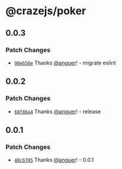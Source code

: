 # @crazejs/poker

## 0.0.3

### Patch Changes

- [`98eb58e`](https://github.com/crazejs/crazejs/commit/98eb58eb678ac3b315081849e750783a262f90e2) Thanks [@anguer](https://github.com/anguer)! - migrate eslint

## 0.0.2

### Patch Changes

- [`68f86a4`](https://github.com/crazejs/crazejs/commit/68f86a46edbb4815118ee6f587c09ea109a94764) Thanks [@anguer](https://github.com/anguer)! - release

## 0.0.1

### Patch Changes

- [`48cb705`](https://github.com/crazejs/crazejs/commit/48cb705b2b03be100d2b26a90167c00c1cd1c5d3) Thanks [@anguer](https://github.com/anguer)! - 0.0.1
